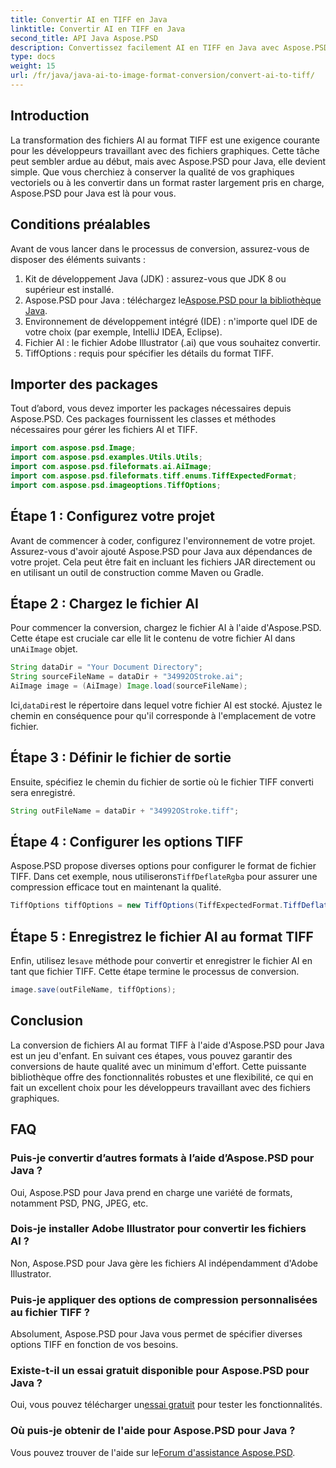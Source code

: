 ```yaml
---
title: Convertir AI en TIFF en Java
linktitle: Convertir AI en TIFF en Java
second_title: API Java Aspose.PSD
description: Convertissez facilement AI en TIFF en Java avec Aspose.PSD. Guide étape par étape pour les développeurs. Téléchargement, configuration et extraits de code inclus.
type: docs
weight: 15
url: /fr/java/java-ai-to-image-format-conversion/convert-ai-to-tiff/
---
```

## Introduction
La transformation des fichiers AI au format TIFF est une exigence courante pour les développeurs travaillant avec des fichiers graphiques. Cette tâche peut sembler ardue au début, mais avec Aspose.PSD pour Java, elle devient simple. Que vous cherchiez à conserver la qualité de vos graphiques vectoriels ou à les convertir dans un format raster largement pris en charge, Aspose.PSD pour Java est là pour vous.
## Conditions préalables
Avant de vous lancer dans le processus de conversion, assurez-vous de disposer des éléments suivants :
1. Kit de développement Java (JDK) : assurez-vous que JDK 8 ou supérieur est installé.
2.  Aspose.PSD pour Java : téléchargez le[Aspose.PSD pour la bibliothèque Java](https://releases.aspose.com/psd/java/).
3. Environnement de développement intégré (IDE) : n'importe quel IDE de votre choix (par exemple, IntelliJ IDEA, Eclipse).
4. Fichier AI : le fichier Adobe Illustrator (.ai) que vous souhaitez convertir.
5. TiffOptions : requis pour spécifier les détails du format TIFF.
## Importer des packages
Tout d’abord, vous devez importer les packages nécessaires depuis Aspose.PSD. Ces packages fournissent les classes et méthodes nécessaires pour gérer les fichiers AI et TIFF.
```java
import com.aspose.psd.Image;
import com.aspose.psd.examples.Utils.Utils;
import com.aspose.psd.fileformats.ai.AiImage;
import com.aspose.psd.fileformats.tiff.enums.TiffExpectedFormat;
import com.aspose.psd.imageoptions.TiffOptions;
```
## Étape 1 : Configurez votre projet
Avant de commencer à coder, configurez l'environnement de votre projet. Assurez-vous d'avoir ajouté Aspose.PSD pour Java aux dépendances de votre projet. Cela peut être fait en incluant les fichiers JAR directement ou en utilisant un outil de construction comme Maven ou Gradle.
## Étape 2 : Chargez le fichier AI
 Pour commencer la conversion, chargez le fichier AI à l'aide d'Aspose.PSD. Cette étape est cruciale car elle lit le contenu de votre fichier AI dans un`AiImage` objet.
```java
String dataDir = "Your Document Directory";
String sourceFileName = dataDir + "34992OStroke.ai";
AiImage image = (AiImage) Image.load(sourceFileName);
```
 Ici,`dataDir`est le répertoire dans lequel votre fichier AI est stocké. Ajustez le chemin en conséquence pour qu'il corresponde à l'emplacement de votre fichier.
## Étape 3 : Définir le fichier de sortie
Ensuite, spécifiez le chemin du fichier de sortie où le fichier TIFF converti sera enregistré.
```java
String outFileName = dataDir + "34992OStroke.tiff";
```
## Étape 4 : Configurer les options TIFF
 Aspose.PSD propose diverses options pour configurer le format de fichier TIFF. Dans cet exemple, nous utiliserons`TiffDeflateRgba` pour assurer une compression efficace tout en maintenant la qualité.
```java
TiffOptions tiffOptions = new TiffOptions(TiffExpectedFormat.TiffDeflateRgba);
```
## Étape 5 : Enregistrez le fichier AI au format TIFF
 Enfin, utilisez le`save` méthode pour convertir et enregistrer le fichier AI en tant que fichier TIFF. Cette étape termine le processus de conversion.
```java
image.save(outFileName, tiffOptions);
```

## Conclusion
La conversion de fichiers AI au format TIFF à l'aide d'Aspose.PSD pour Java est un jeu d'enfant. En suivant ces étapes, vous pouvez garantir des conversions de haute qualité avec un minimum d'effort. Cette puissante bibliothèque offre des fonctionnalités robustes et une flexibilité, ce qui en fait un excellent choix pour les développeurs travaillant avec des fichiers graphiques.
## FAQ
### Puis-je convertir d’autres formats à l’aide d’Aspose.PSD pour Java ?
Oui, Aspose.PSD pour Java prend en charge une variété de formats, notamment PSD, PNG, JPEG, etc.
### Dois-je installer Adobe Illustrator pour convertir les fichiers AI ?
Non, Aspose.PSD pour Java gère les fichiers AI indépendamment d'Adobe Illustrator.
### Puis-je appliquer des options de compression personnalisées au fichier TIFF ?
Absolument, Aspose.PSD pour Java vous permet de spécifier diverses options TIFF en fonction de vos besoins.
### Existe-t-il un essai gratuit disponible pour Aspose.PSD pour Java ?
 Oui, vous pouvez télécharger un[essai gratuit](https://releases.aspose.com/) pour tester les fonctionnalités.
### Où puis-je obtenir de l'aide pour Aspose.PSD pour Java ?
 Vous pouvez trouver de l'aide sur le[Forum d'assistance Aspose.PSD](https://forum.aspose.com/c/psd/34).